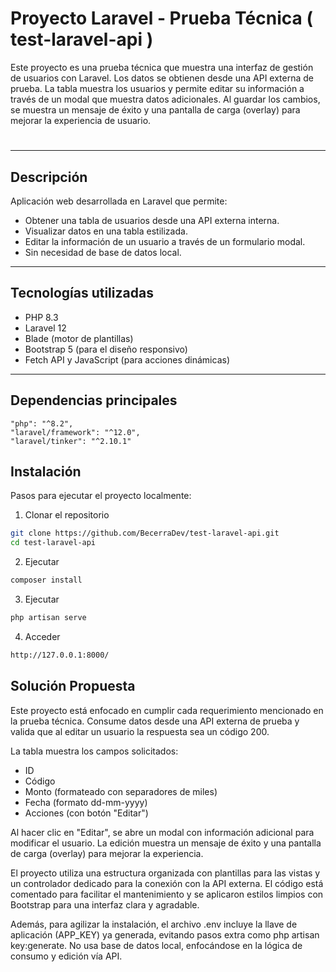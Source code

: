 #  Proyecto Laravel - Prueba Técnica ( test-laravel-api )
Este proyecto es una prueba técnica que muestra una interfaz de gestión de usuarios con Laravel. Los datos se obtienen desde una API externa de prueba. La tabla muestra los usuarios y permite editar su información a través de un modal que muestra datos adicionales. Al guardar los cambios, se muestra un mensaje de éxito y una pantalla de carga (overlay) para mejorar la experiencia de usuario.

#

---

## Descripción

Aplicación web desarrollada en Laravel que permite:

- Obtener una tabla de usuarios desde una API externa interna.
- Visualizar datos en una tabla estilizada.
- Editar la información de un usuario a través de un formulario modal.
- Sin necesidad de base de datos local.

---

## Tecnologías utilizadas

- PHP 8.3
- Laravel 12
- Blade (motor de plantillas)
- Bootstrap 5 (para el diseño responsivo)
- Fetch API y JavaScript (para acciones dinámicas)

---

## Dependencias principales

```
"php": "^8.2",
"laravel/framework": "^12.0",
"laravel/tinker": "^2.10.1"
```
## Instalación

Pasos para ejecutar el proyecto localmente:

1. Clonar el repositorio

```bash
git clone https://github.com/BecerraDev/test-laravel-api.git
cd test-laravel-api
```
2. Ejecutar
```bash
composer install
```
3. Ejecutar
```bash
php artisan serve
```
4. Acceder
```bash
http://127.0.0.1:8000/
```
## Solución Propuesta

Este proyecto está enfocado en cumplir cada requerimiento mencionado en la prueba técnica. Consume datos desde una API externa de prueba y valida que al editar un usuario la respuesta sea un código 200.

La tabla muestra los campos solicitados:
- ID
- Código
- Monto (formateado con separadores de miles)
- Fecha (formato dd-mm-yyyy)
- Acciones (con botón "Editar")

Al hacer clic en "Editar", se abre un modal con información adicional para modificar el usuario. La edición muestra un mensaje de éxito y una pantalla de carga (overlay) para mejorar la experiencia.

El proyecto utiliza una estructura organizada con plantillas para las vistas y un controlador dedicado para la conexión con la API externa. El código está comentado para facilitar el mantenimiento y se aplicaron estilos limpios con Bootstrap para una interfaz clara y agradable.

Además, para agilizar la instalación, el archivo .env incluye la llave de aplicación (APP_KEY) ya generada, evitando pasos extra como php artisan key:generate. No usa base de datos local, enfocándose en la lógica de consumo y edición vía API.

